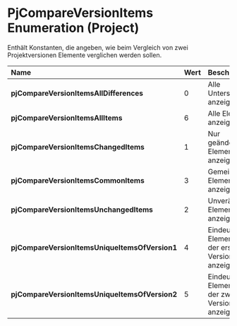 
# PjCompareVersionItems Enumeration (Project)

Enthält Konstanten, die angeben, wie beim Vergleich von zwei Projektversionen Elemente verglichen werden sollen.



|**Name**|**Wert**|**Beschreibung**|
|:-----|:-----|:-----|
|**pjCompareVersionItemsAllDifferences**|0|Alle Unterschiede anzeigen|
|**pjCompareVersionItemsAllItems**|6|Alle Elemente anzeigen|
|**pjCompareVersionItemsChangedItems**|1|Nur geänderte Elemente anzeigen|
|**pjCompareVersionItemsCommonItems**|3|Gemeinsame Elemente anzeigen|
|**pjCompareVersionItemsUnchangedItems**|2|Unveränderte Elemente anzeigen|
|**pjCompareVersionItemsUniqueItemsOfVersion1**|4|Eindeutige Elemente in der ersten Version anzeigen|
|**pjCompareVersionItemsUniqueItemsOfVersion2**|5|Eindeutige Elemente in der zweiten Version anzeigen|
